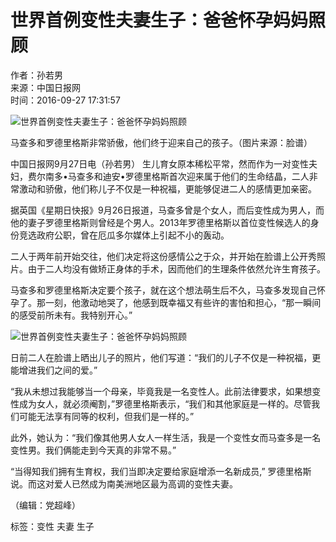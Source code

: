 # 世界首例变性夫妻生子：爸爸怀孕妈妈照顾

作者：孙若男  
来源：中国日报网  
时间：2016-09-27 17:31:57  

![世界首例变性夫妻生子：爸爸怀孕妈妈照顾](../../img/attachement/jpg/site1/20160927/f04da2db127f19546f3425.jpg)

马查多和罗德里格斯非常骄傲，他们终于迎来自己的孩子。（图片来源：脸谱）

中国日报网9月27日电（孙若男） 生儿育女原本稀松平常，然而作为一对变性夫妇，费尔南多•马查多和迪安•罗德里格斯首次迎来属于他们的生命结晶，二人非常激动和骄傲，他们称儿子不仅是一种祝福，更能够促进二人的感情更加亲密。

据英国《星期日快报》9月26日报道，马查多曾是个女人，而后变性成为男人，而他的妻子罗德里格斯则曾经是个男人。2013年罗德里格斯以首位变性候选人的身份竞选政府公职，曾在厄瓜多尔媒体上引起不小的轰动。

二人于两年前开始交往，他们决定将这份感情公之于众，并开始在脸谱上公开秀照片。由于二人均没有做矫正身体的手术，因而他们的生理条件依然允许生育孩子。

马查多和罗德里格斯决定要个孩子，就在这个想法萌生后不久，马查多发现自己怀孕了。那一刻，他激动地哭了，他感到既幸福又有些许的害怕和担心，“那一瞬间的感受前所未有。我特别开心。”

![世界首例变性夫妻生子：爸爸怀孕妈妈照顾](../../img/attachement/jpg/site1/20160927/f04da2db127f19546f4e26.jpg)

日前二人在脸谱上晒出儿子的照片，他们写道：“我们的儿子不仅是一种祝福，更能增进我们之间的爱。”

“我从未想过我能够当一个母亲，毕竟我是一名变性人。此前法律要求，如果想变性成为女人，就必须阉割，”罗德里格斯表示，“我们和其他家庭是一样的。尽管我们可能无法享有同等的权利，但我们是一样的。”

此外，她认为：“我们像其他男人女人一样生活，我是一个变性女而马查多是一名变性男。我们俩能走到今天真的非常不易。”

“当得知我们拥有生育权，我们当即决定要给家庭增添一名新成员,” 罗德里格斯说。而这对爱人已然成为南美洲地区最为高调的变性夫妻。

（编辑：党超峰）

标签：变性 夫妻 生子